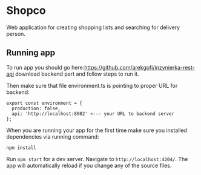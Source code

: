 # Shopco

Web application for creating shopping lists and searching for delivery person.


## Running app

To run app you should go here:https://github.com/arekgofi/inzynierka-rest-api download backend part and follow steps to run it. 

Then make sure that file environment.ts is pointing to proper URL for backend:

```
export const environment = {
  production: false,
  api: 'http://localhost:8082' <--- your URL to backend server
};
```
When you are running your app for the first time make sure you installed dependencies via running command:
```
npm install
```

Run `npm start` for a dev server. Navigate to `http://localhost:4204/`. The app will automatically reload if you change any of the source files.
